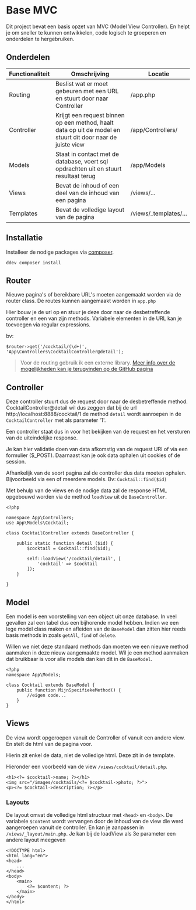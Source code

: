 # Base MVC

Dit project bevat een basis opzet van MVC (Model View Controller). En helpt je om sneller te kunnen ontwikkelen, code logisch te groeperen en onderdelen te hergebruiken.

## Onderdelen

| Functionaliteit | Omschrijving | Locatie |
| ----------- | ----------- | ----------- |
| Routing | Beslist wat er moet gebeuren met een URL en stuurt door naar Controller | /app.php |
| Controller | Krijgt een request binnen op een method, haalt data op uit de model en stuurt dit door naar de juiste view | /app/Controllers/ |
| Models | Staat in contact met de database, voert sql opdrachten uit en stuurt resultaat terug | /app/Models |
| Views | Bevat de inhoud of een deel van de inhoud van een pagina | /views/... |
| Templates | Bevat de volledige layout van de pagina | /views/_templates/... |

## Installatie

Installeer de nodige packages via [composer](https://getcomposer.org/).

```
ddev composer install
```


## Router

Nieuwe pagina's of bereikbare URL's moeten aangemaakt worden via de router class. De routes kunnen aangemaakt worden in `app.php`

Hier bouw je de url op en stuur je deze door naar de desbetreffende controller en een van zijn methods. Variabele elementen in de URL kan je toevoegen via regular expressions.

bv:

```
$router->get('/cocktail/(\d+)', 'App\Controllers\CocktailController@detail');
```

> Voor de routing gebruik ik een externe library. 
> [Meer info over de mogelijkheden kan je terugvinden op de GitHub pagina](https://github.com/bramus/router)

## Controller

Deze controller stuurt dus de request door naar de desbetreffende  method. CocktailController@detail wil dus zeggen dat bij de url http://localhost:8888/cocktail/1 de method `detail` wordt aanroepen in de `CocktailController` met als parameter '1'.

Een controller staat dus in voor het bekijken van de request en het versturen van de uiteindelijke response.

Je kan hier validatie doen van data afkomstig van de request URI of via een formulier ($_POST).
Daarnaast kan je ook data ophalen uit cookies of de session.

Afhankelijk van de soort pagina zal de controller dus data moeten ophalen. Bijvoorbeeld via een of meerdere models. Bv: `Cocktail::find($id)`

Met behulp van de views en de nodige data zal de response HTML opgebouwd worden via de method `loadView` uit de `BaseController`.

```
<?php

namespace App\Controllers;
use App\Models\Cocktail;

class CocktailController extends BaseController {

    public static function detail ($id) {
        $cocktail = Cocktail::find($id);

        self::loadView('/cocktail/detail', [
            'cocktail' => $cocktail
        ]);
    }

}
```

## Model

Een model is een voorstelling van een object uit onze database. In veel gevallen zal een tabel dus een bijhorende model hebben. Indien we een lege model class maken en afleiden van de `BaseModel` dan zitten hier reeds basis methods in zoals `getAll`, `find` of `delete`.

Willen we niet deze standaard methods dan moeten we een nieuwe method aanmaken in deze nieuw aangemaakte model. Wil je een method aanmaken dat bruikbaar is voor alle models dan kan dit in de `BaseModel`.

```
<?php
namespace App\Models;

class Cocktail extends BaseModel {
    public function MijnSpecifiekeMethod() {
        //eigen code...
    }
}
```

## Views

De view wordt opgeroepen vanuit de Controller of vanuit een andere view. En stelt de html van de pagina voor.

Hierin zit enkel de data, niet de volledige html. Deze zit in de template. 

Hieronder een voorbeeld van de view `/views/cocktail/detail.php`.

```
<h1><?= $cocktail->name; ?></h1>
<img src="/images/cocktails/<?= $cocktail->photo; ?>">
<p><?= $cocktail->description; ?></p>
```

### Layouts

De layout omvat de volledige html structuur met `<head>` en `<body>`. De variabele `$content` wordt vervangen door de inhoud van de view die werd aangeroepen vanuit de controller. En kan je aanpassen in `/views/_layout/main.php`. Je kan bij de loadView als 3e parameter een andere layout meegeven

```
<!DOCTYPE html>
<html lang="en">
<head>
    ...
</head>
<body>
    <main>
        <?= $content; ?>
    </main>
</body>
</html>
```
